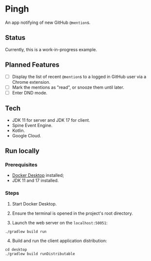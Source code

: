 # Pingh

An app notifying of new GitHub `@mention`s.

## Status

Currently, this is a work-in-progress example.

## Planned Features

- [ ] Display the list of recent `@mention`s to a logged in GitHub user via a Chrome extension.
- [ ] Mark the mentions as "read", or snooze them until later.
- [ ] Enter DND mode.

## Tech

* JDK 11 for server and JDK 17 for client.
* Spine Event Engine.
* Kotlin.
* Google Cloud.

## Run locally

### Prerequisites

* [Docker Desktop](https://docs.docker.com/desktop/) installed;
* JDK 11 and 17 installed.

### Steps

1. Start Docker Desktop.
2. Ensure the terminal is opened in the project's root directory.

3. Launch the web server on the `localhost:50051`:
```shell
./gradlew build run
```

4. Build and run the client application distribution:
```shell
cd desktop
./gradlew build runDistributable
```
